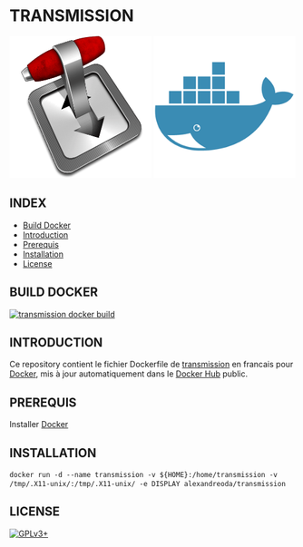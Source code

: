 # TRANSMISSION

![transmission](https://raw.githubusercontent.com/oda-alexandre/transmission/master/img/logo-transmission.png) ![docker](https://raw.githubusercontent.com/oda-alexandre/transmission/master/img/logo-docker.png)


## INDEX

- [Build Docker](#BUILD)
- [Introduction](#INTRODUCTION)
- [Prerequis](#PREREQUIS)
- [Installation](#INSTALLATION)
- [License](#LICENSE)


## BUILD DOCKER

[![transmission docker build](https://img.shields.io/docker/build/alexandreoda/transmission.svg)](https://hub.docker.com/r/alexandreoda/transmission)


## INTRODUCTION

Ce repository contient le fichier Dockerfile de [transmission](https://transmissionbt.com) en francais pour [Docker](https://www.docker.com), mis à jour automatiquement dans le [Docker Hub](https://hub.docker.com/r/alexandreoda/transmission/) public.


## PREREQUIS

Installer [Docker](https://www.docker.com)


## INSTALLATION

```
docker run -d --name transmission -v ${HOME}:/home/transmission -v /tmp/.X11-unix/:/tmp/.X11-unix/ -e DISPLAY alexandreoda/transmission
```


## LICENSE

[![GPLv3+](http://gplv3.fsf.org/gplv3-127x51.png)](https://github.com/oda-alexandre/transmission/blob/master/LICENSE)
